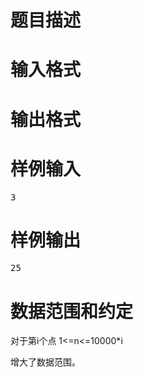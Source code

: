 

# 题目描述



# 输入格式



# 输出格式



# 样例输入


<pre>3</pre>

# 样例输出


<pre>25</pre>

# 数据范围和约定


<p>
对于第i个点 1&lt;=n&lt;=10000*i
</p>
<p>
增大了数据范围。
</p>
